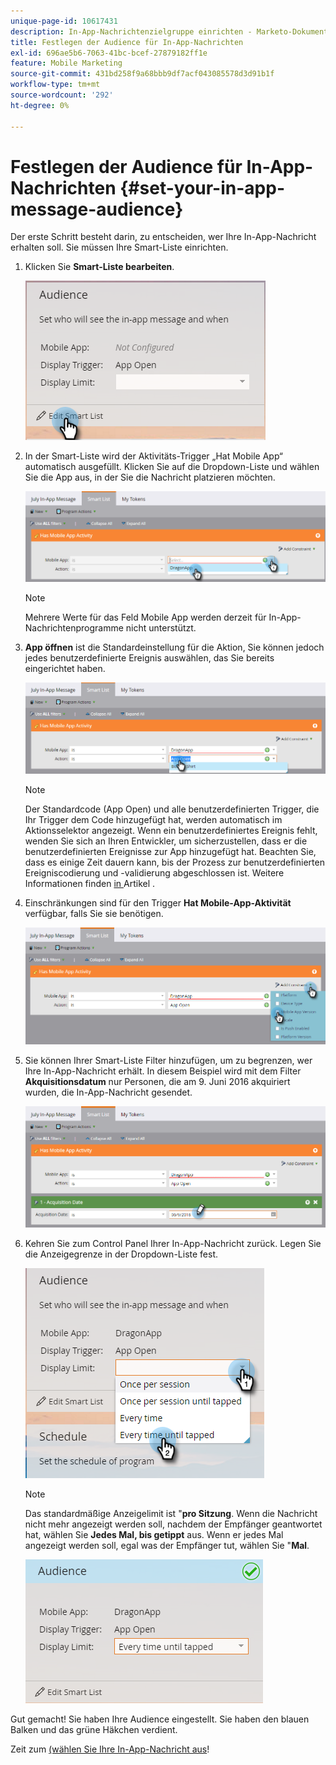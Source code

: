 ```yaml
---
unique-page-id: 10617431
description: In-App-Nachrichtenzielgruppe einrichten - Marketo-Dokumente - Produktdokumentation
title: Festlegen der Audience für In-App-Nachrichten
exl-id: 696ae5b6-7063-41bc-bcef-27879182ff1e
feature: Mobile Marketing
source-git-commit: 431bd258f9a68bbb9df7acf043085578d3d91b1f
workflow-type: tm+mt
source-wordcount: '292'
ht-degree: 0%

---
```


# Festlegen der Audience für In-App-Nachrichten {#set-your-in-app-message-audience}

Der erste Schritt besteht darin, zu entscheiden, wer Ihre In-App-Nachricht erhalten soll. Sie müssen Ihre Smart-Liste einrichten.

1. Klicken Sie **Smart-Liste bearbeiten**.

   ![](assets/image2016-5-9-15-3a15-3a7.png)

1. In der Smart-Liste wird der Aktivitäts-Trigger „Hat Mobile App“ automatisch ausgefüllt. Klicken Sie auf die Dropdown-Liste und wählen Sie die App aus, in der Sie die Nachricht platzieren möchten.

   ![](assets/image2016-5-9-15-3a18-3a10.png)

   >[!NOTE]
   >
   >Mehrere Werte für das Feld Mobile App werden derzeit für In-App-Nachrichtenprogramme nicht unterstützt.

1. **App öffnen** ist die Standardeinstellung für die Aktion, Sie können jedoch jedes benutzerdefinierte Ereignis auswählen, das Sie bereits eingerichtet haben.

   ![](assets/image2016-5-9-15-3a20-3a23.png)

   >[!NOTE]
   >
   >Der Standardcode (App Open) und alle benutzerdefinierten Trigger, die Ihr Trigger dem Code hinzugefügt hat, werden automatisch im Aktionsselektor angezeigt. Wenn ein benutzerdefiniertes Ereignis fehlt, wenden Sie sich an Ihren Entwickler, um sicherzustellen, dass er die benutzerdefinierten Ereignisse zur App hinzugefügt hat. Beachten Sie, dass es einige Zeit dauern kann, bis der Prozess zur benutzerdefinierten Ereigniscodierung und -validierung abgeschlossen ist. Weitere Informationen finden [ in ](/help/marketo/product-docs/mobile-marketing/admin/before-you-create-push-notifications-and-in-app-messages.md) Artikel .

1. Einschränkungen sind für den Trigger **Hat Mobile-App-Aktivität** verfügbar, falls Sie sie benötigen.

   ![](assets/image2016-5-9-15-3a22-3a27.png)

1. Sie können Ihrer Smart-Liste Filter hinzufügen, um zu begrenzen, wer Ihre In-App-Nachricht erhält. In diesem Beispiel wird mit dem Filter **Akquisitionsdatum** nur Personen, die am 9. Juni 2016 akquiriert wurden, die In-App-Nachricht gesendet.

   ![](assets/image2016-5-9-15-3a26-3a2.png)

1. Kehren Sie zum Control Panel Ihrer In-App-Nachricht zurück. Legen Sie die Anzeigegrenze in der Dropdown-Liste fest.

   ![](assets/image2016-5-9-15-3a30-3a35.png)

   >[!NOTE]
   >
   >Das standardmäßige Anzeigelimit ist &quot;**pro Sitzung**. Wenn die Nachricht nicht mehr angezeigt werden soll, nachdem der Empfänger geantwortet hat, wählen Sie **Jedes Mal, bis getippt** aus. Wenn er jedes Mal angezeigt werden soll, egal was der Empfänger tut, wählen Sie &quot;**Mal**.

   ![](assets/image2016-5-9-15-3a32-3a6.png)

Gut gemacht! Sie haben Ihre Audience eingestellt. Sie haben den blauen Balken und das grüne Häkchen verdient.

Zeit zum [ (wählen Sie Ihre In-App-Nachricht aus](/help/marketo/product-docs/mobile-marketing/in-app-messages/sending-your-in-app-message/select-your-in-app-message.md)!
